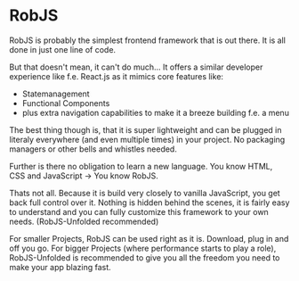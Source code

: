 # RobJS
RobJS is probably the simplest frontend framework that is out there. 
It is all done in just one line of code. 

But that doesn't mean, it can't do much...
It offers a similar developer experience like f.e. React.js as it mimics
core features like: 
- Statemanagement
- Functional Components
- plus extra navigation capabilities to make it a breeze building f.e. a menu

The best thing though is, that it is super lightweight and can be plugged in literaly everywhere (and even multiple times) in your project.
No packaging managers or other bells and whistles needed.

Further is there no obligation to learn a new language. 
You know HTML, CSS and JavaScript -> You know RobJS.

Thats not all. Because it is build very closely to vanilla JavaScript, you get back full control over it. 
Nothing is hidden behind the scenes, it is fairly easy to understand and you can fully customize this framework to your own needs. (RobJS-Unfolded recommended)

For smaller Projects, RobJS can be used right as it is. Download, plug in and off you go. 
For bigger Projects (where performance starts to play a role), RobJS-Unfolded is recommended to give you all the freedom you need to make your app blazing fast. 


